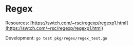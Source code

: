 # Regex

Resources: [https://swtch.com/~rsc/regexp/regexp1.html](https://swtch.com/~rsc/regexp/regexp1.html)

Development: `go test pkg/regex/regex_test.go`
